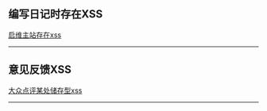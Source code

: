 ## 编写日记时存在XSS

[启维主站存在xss](https://bugs.shuimugan.com/bug/view?bug_no=226807)

---

## 意见反馈XSS

[大众点评某处储存型xss](https://bugs.shuimugan.com/bug/view?bug_no=223943)

---

